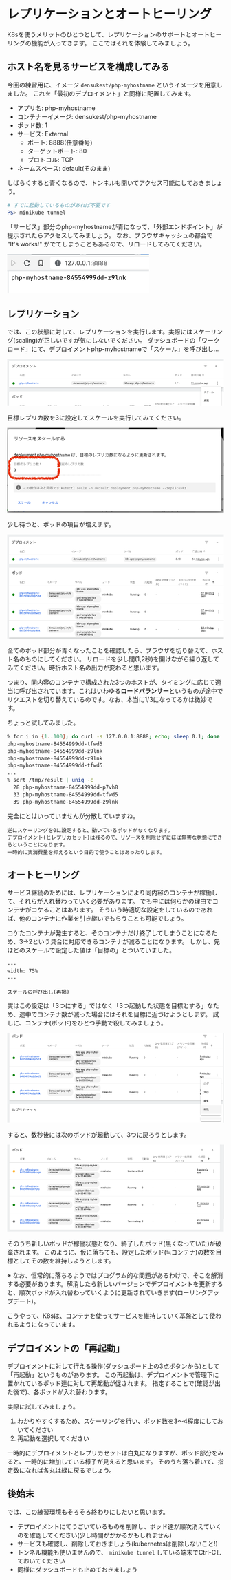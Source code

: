 # レプリケーションとオートヒーリング

K8sを使うメリットのひとつとして、レプリケーションのサポートとオートヒーリングの機能が入ってきます。
ここではそれを体験してみましょう。

## ホスト名を見るサービスを構成してみる

今回の練習用に、イメージ `densukest/php-myhostname` というイメージを用意しました。
これを「最初のデプロイメント」と同様に配置してみます。

* アプリ名: php-myhostname
* コンテナーイメージ: densukest/php-myhostname
* ポッド数: 1
* サービス: External
    * ポート: 8888(任意番号)
    * ターゲットポート: 80
    * プロトコル: TCP
* ネームスペース: default(そのまま)

しばらくすると青くなるので、トンネルも開いてアクセス可能にしておきましょう。

```powershell
# すでに起動しているものがあれば不要です
PS> minikube tunnel
```

「サービス」部分のphp-myhostnameが青になって、「外部エンドポイント」が提示されたらアクセスしてみましょう。
なお、ブラウザキャッシュの都合で "It's works!" がでてしまうこともあるので、リロードしてみてください。

![とりあえずホスト名](images/replica-1.png)

## レプリケーション

では、この状態に対して、レプリケーションを実行します。実際にはスケーリング(scaling)が正しいですが気にしないでください。
ダッシュボードの「ワークロード」にて、デプロイメントphp-myhostnameで「スケール」を呼び出し…

![スケールの呼び出し](images/replica-2.png)

目標レプリカ数を3に設定してスケールを実行してみてください。

![レプリカ数設定](images/replica-3-config.png)

少し待つと、ポッドの項目が増えます。

![ポッド状態の変化](images/replica-4.png)

全てのポッド部分が青くなったことを確認したら、ブラウザを切り替えて、ホスト名のものにしてください。
リロードを少し間(1,2秒)を開けながら繰り返してみてください。時折ホスト名の出力が変わると思います。

つまり、同内容のコンテナで構成された3つのホストが、タイミングに応じて適当に呼び出されています。これはいわゆる**ロードバランサー**というものが途中でリクエストを切り替えているのです。なお、本当に1/3になってるかは微妙です。

ちょっと試してみました。

```zsh
% for i in {1..100}; do curl -s 127.0.0.1:8888; echo; sleep 0.1; done | tee /tmp/result
php-myhostname-84554999dd-tfwd5
php-myhostname-84554999dd-z9lnk
php-myhostname-84554999dd-z9lnk
php-myhostname-84554999dd-tfwd5
...
% sort /tmp/result | uniq -c
  28 php-myhostname-84554999dd-p7vh8
  33 php-myhostname-84554999dd-tfwd5
  39 php-myhostname-84554999dd-z9lnk
```

完全にとはいっていませんが分散していますね。

```{hint}
逆にスケーリングを0に設定すると、動いているポッドがなくなります。
デプロイメント(とレプリカセット)は残るので、リソースを削除せずにほぼ無害な状態にできるということになります。
一時的に実消費量を抑えるという目的で使うことはあったりします。
```


## オートヒーリング

サービス継続のためには、レプリケーションにより同内容のコンテナが稼働して、それらが入れ替わっていく必要があります。
でも中には何らかの理由でコンテナがコケることはあります。
そういう時適切な設定をしているのであれば、他のコンテナに作業を引き継いでもらうことも可能でしょう。

コケたコンテナが発生すると、そのコンテナだけ終了してしまうことになるため、3→2という具合に対応できるコンテナが減ることになります。
しかし、先ほどのスケールで設定した値は「目標の」とついていました。

```{figure} images/replica-3-config.png
---
width: 75%
---

スケールの呼び出し(再掲)
```



実はこの設定は「3つにする」ではなく「3つ起動した状態を目標とする」なため、途中でコンテナ数が減った場合にはそれを目標に近づけようとします。
試しに、コンテナ(ポッド)をひとつ手動で殺してみましょう。

![ポッドを強制的にひとつ選んで殺してみる](images/replica-5.png)

すると、数秒後には次のポッドが起動して、3つに戻ろうとします。

![オートヒール中](images/replica-6.png)

そのうち新しいポッドが稼働状態となり、終了したポッド(黒くなっていた)が破棄されます。
このように、仮に落ちても、設定したポッド(≒コンテナ)の数を目標としてその数を維持しようとします。

※ なお、恒常的に落ちるようではプログラム的な問題があるわけで、そこを解消する必要があります。解消したら新しいバージョンでデプロイメントを更新すると、順次ポッドが入れ替わっていくように更新されていきます(ローリングアップデート)。

こうやって、K8sは、コンテナを使ってサービスを維持していく基盤として使われるようになっています。

## デプロイメントの「再起動」

デプロイメントに対して行える操作(ダッシュボード上の3点ボタンから)として「再起動」というものがあります。
この再起動は、デプロイメントで管理下に置かれているポッド達に対して再起動が促されます。
指定することで(確認が出た後で)、各ポッドが入れ替わります。

実際に試してみましょう。

1. わかりやすくするため、スケーリングを行い、ポッド数を3〜4程度にしておいてください
2. 再起動を選択してください

一時的にデプロイメントとレプリカセットは白丸になりますが、ポッド部分をみると、一時的に増加している様子が見えると思います。
そのうち落ち着いて、指定数になれば各丸は緑に戻るでしょう。

## 後始末

では、この練習環境もそろそろ終わりにしたいと思います。

* デプロイメントにてうごいているものを削除し、ポッド達が順次消えていくのを確認してください(少し時間がかかるかもしれません)
* サービスも確認し、削除しておきましょう(kubernetesは削除しないこと!)
* トンネル機能も使いませんので、 `minikube tunnel` している端末でCtrl-Cしておいてください
* 同様にダッシュボードも止めておきましょう
